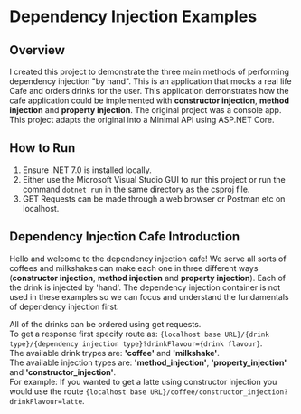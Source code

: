 # Dependency Injection Examples

## Overview

I created this project to demonstrate the three main methods of performing dependency injection "by hand". This is an application that
mocks a real life Cafe and orders drinks for the user. This application demonstrates how the cafe application could be implemented 
with **constructor injection**, **method injection** and **property injection**. The original project was a console app. This project 
adapts the original into a Minimal API using ASP.NET Core.

## How to Run
1. Ensure .NET 7.0 is installed locally.
2. Either use the Microsoft Visual Studio GUI to run this project or run the command ```dotnet run``` in the same directory as the csproj file.
3. GET Requests can be made through a web browser or Postman etc on localhost.

## Dependency Injection Cafe Introduction
Hello and welcome to the dependency injection cafe! We serve all sorts of coffees and milkshakes can make each one in three different ways (**constructor injection**, 
**method injection** and **property injection**). Each of the drink is injected by 'hand'. The dependency injection container is not used in these examples so we can 
focus and understand the fundamentals of dependency injection first.

All of the drinks can be ordered using get requests.  
To get a response first specify route as: ```{localhost base URL}/{drink type}/{dependency injection type}?drinkFlavour={drink flavour}```.  
The available drink trypes are: **'coffee'** and **'milkshake'**.  
The available injection types are: **'method_injection'**, **'property_injection'** and **'constructor_injection'**.   
For example: If you wanted to get a latte using constructor injection you would use the route ```{localhost base URL}/coffee/constructor_injection?drinkFlavour=latte```.  
